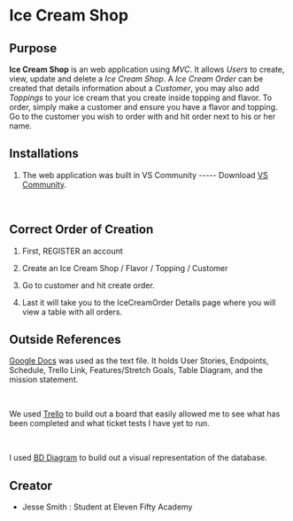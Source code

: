 # **Ice Cream Shop**

## **Purpose**

**Ice Cream Shop** is an web application using *MVC*. It allows *Users* to create, view, update and delete a *Ice Cream Shop*.  A *Ice Cream Order* can be created that details information about a *Customer*, you may also add *Toppings* to your ice cream that you create inside topping and flavor. To order, simply make a customer and ensure you have a flavor and topping. Go to the customer you wish to order with and hit order next to his or her name.

</hr>

## Installations

1. The web application was built in VS Community ----- Download [VS Community](https://visualstudio.microsoft.com/downloads/).

<br>

</hr>

## Correct Order of Creation

1. First, REGISTER an account

2. Create an Ice Cream Shop / Flavor / Topping / Customer

3. Go to customer and hit create order.

4. Last it will take you to the IceCreamOrder Details page where you will view a table with all orders.

## Outside References

[Google Docs](https://docs.google.com/document/d/14HH4RRJDUCANN6KCo4n10R01qpHJd6R2HABOJ9pGq54) was used as the text file.  It holds User Stories, Endpoints, Schedule, Trello Link, Features/Stretch Goals, Table Diagram, and the mission statement.

<br>

We used [Trello](https://trello.com/b/n9QORwQ8/jascoops) to build out a board that easily allowed me to see what has been completed and what ticket tests I have yet to run.

<br>

I used [BD Diagram](https://dbdiagram.io/d/60be29d8b29a09603d185286) to build out a visual representation of the database.

</hr>

## Creator

* Jesse Smith : Student at Eleven Fifty Academy
